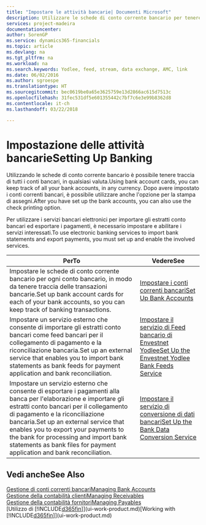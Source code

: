 ```yaml
---
title: "Impostare le attività bancarie| Documenti Microsoft"
description: Utilizzare le schede di conto corrente bancario per tenere traccia dei conti bancari e impostare i feed della banca, ad esempio Yodlee, per scambiare dati.
services: project-madeira
documentationcenter: 
author: SorenGP
ms.service: dynamics365-financials
ms.topic: article
ms.devlang: na
ms.tgt_pltfrm: na
ms.workload: na
ms.search.keywords: Yodlee, feed, stream, data exchange, AMC, link
ms.date: 06/02/2016
ms.author: sgroespe
ms.translationtype: HT
ms.sourcegitcommit: bec0619be0a65e3625759e13d2866ac615d7513c
ms.openlocfilehash: 31fec531df5e601355442c7bf7c6e3e99b8362d8
ms.contentlocale: it-ch
ms.lasthandoff: 03/22/2018

---
```

# <a name="setting-up-banking"></a><span data-ttu-id="9f9c2-103">Impostazione delle attività bancarie</span><span class="sxs-lookup"><span data-stu-id="9f9c2-103">Setting Up Banking</span></span>
<span data-ttu-id="9f9c2-104">Utilizzando le schede di conto corrente bancario è possibile tenere traccia di tutti i conti bancari, in qualsiasi valuta.</span><span class="sxs-lookup"><span data-stu-id="9f9c2-104">Using bank account cards, you can keep track of all your bank accounts, in any currency.</span></span> <span data-ttu-id="9f9c2-105">Dopo avere impostato i conti correnti bancari, è possibile utilizzare anche l'opzione per la stampa di assegni.</span><span class="sxs-lookup"><span data-stu-id="9f9c2-105">After you have set up the bank accounts, you can also use the check printing option.</span></span>

<span data-ttu-id="9f9c2-106">Per utilizzare i servizi bancari elettronici per importare gli estratti conto bancari ed esportare i pagamenti, è necessario impostare e abilitare i servizi interessati.</span><span class="sxs-lookup"><span data-stu-id="9f9c2-106">To use electronic banking services to import bank statements and  export payments, you must set up and enable the involved services.</span></span>

| <span data-ttu-id="9f9c2-107">Per</span><span class="sxs-lookup"><span data-stu-id="9f9c2-107">To</span></span> | <span data-ttu-id="9f9c2-108">Vedere</span><span class="sxs-lookup"><span data-stu-id="9f9c2-108">See</span></span> |
| --- | --- |
| <span data-ttu-id="9f9c2-109">Impostare le schede di conto corrente bancario per ogni conto bancario, in modo da tenere traccia delle transazioni bancarie.</span><span class="sxs-lookup"><span data-stu-id="9f9c2-109">Set up bank account cards for each of your bank accounts, so you can keep track of banking transactions.</span></span> |[<span data-ttu-id="9f9c2-110">Impostare i conti correnti bancari</span><span class="sxs-lookup"><span data-stu-id="9f9c2-110">Set Up Bank Accounts</span></span>](bank-how-setup-bank-accounts.md) |
| <span data-ttu-id="9f9c2-111">Impostare un servizio esterno che consente di importare gli estratti conto bancari come feed bancari per il collegamento di pagamento e la riconciliazione bancaria.</span><span class="sxs-lookup"><span data-stu-id="9f9c2-111">Set up an external service that enables you to import bank statements as bank feeds for payment application and bank reconciliation.</span></span> |[<span data-ttu-id="9f9c2-112">Impostare il servizio di Feed bancario di Envestnet Yodlee</span><span class="sxs-lookup"><span data-stu-id="9f9c2-112">Set Up the Envestnet Yodlee Bank Feeds Service</span></span>](bank-how-setup-bank-statement-service.md) |
| <span data-ttu-id="9f9c2-113">Impostare un servizio esterno che consente di esportare i pagamenti alla banca per l'elaborazione e importare gli estratti conto bancari per il collegamento di pagamento e la riconciliazione bancaria.</span><span class="sxs-lookup"><span data-stu-id="9f9c2-113">Set up an external service that enables you to export your payments to the bank for processing  and import bank statements as bank files for payment application and bank reconciliation.</span></span> |[<span data-ttu-id="9f9c2-114">Impostare il servizio di conversione di dati bancari</span><span class="sxs-lookup"><span data-stu-id="9f9c2-114">Set Up the Bank Data Conversion Service</span></span>](bank-how-setup-bank-data-conversion-service.md) |

## <a name="see-also"></a><span data-ttu-id="9f9c2-115">Vedi anche</span><span class="sxs-lookup"><span data-stu-id="9f9c2-115">See Also</span></span>
[<span data-ttu-id="9f9c2-116">Gestione di conti correnti bancari</span><span class="sxs-lookup"><span data-stu-id="9f9c2-116">Managing Bank Accounts</span></span>](bank-manage-bank-accounts.md)  
[<span data-ttu-id="9f9c2-117">Gestione della contabilità clienti</span><span class="sxs-lookup"><span data-stu-id="9f9c2-117">Managing Receivables</span></span>](receivables-manage-receivables.md)  
[<span data-ttu-id="9f9c2-118">Gestione della contabilità fornitori</span><span class="sxs-lookup"><span data-stu-id="9f9c2-118">Managing Payables</span></span>](payables-manage-payables.md)  
<span data-ttu-id="9f9c2-119">[Utilizzo di [!INCLUDE[d365fin](includes/d365fin_md.md)]](ui-work-product.md)</span><span class="sxs-lookup"><span data-stu-id="9f9c2-119">[Working with [!INCLUDE[d365fin](includes/d365fin_md.md)]](ui-work-product.md)</span></span>

